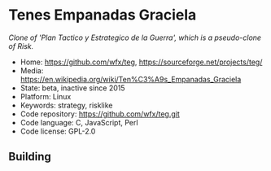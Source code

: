 # Tenes Empanadas Graciela

_Clone of 'Plan Tactico y Estrategico de la Guerra', which is a pseudo-clone of Risk._

- Home: https://github.com/wfx/teg, https://sourceforge.net/projects/teg/
- Media: https://en.wikipedia.org/wiki/Ten%C3%A9s_Empanadas_Graciela
- State: beta, inactive since 2015
- Platform: Linux
- Keywords: strategy, risklike
- Code repository: https://github.com/wfx/teg.git
- Code language: C, JavaScript, Perl
- Code license: GPL-2.0

## Building
